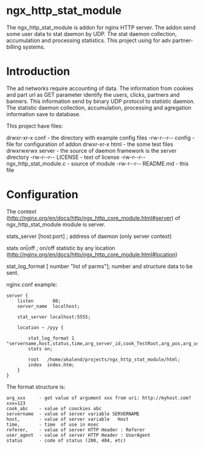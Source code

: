 # ngx_http_stat_module
The ngx_http_stat_module is addon for nginx HTTP server. The addon send some user data to stat daemon by UDP. The stat daemon collection, accumulation and processing statistics. This project using for adv partner-billing systems. 

# Introduction

The ad networks require accounting of data. The information from cookies and part url as GET parameter identify the users, clicks, partners and banners. This information send by binary UDP protocol to statistic daemon. The statistic daemon collection, accumulation, processing and agregation information save to database.


This project have files:

drwxr-xr-x   conf			- the directory with example config files
-rw-r--r--   config			- file for configuration of addon
drwxr-xr-x   html			- the some test files
drwxrwxrwx   server 			- the source of daemon framework is the server directory
-rw-r--r--   LICENSE			- text of license
-rw-r--r--   ngx_http_stat_module.c 	- source of module
-rw-r--r--   README.md 			- this file


# Configuration

The context (http://nginx.org/en/docs/http/ngx_http_core_module.html#server) of ngx_http_stat_module module is server.


stats_server [host:port] ; 	address of daemon (only server context)

stats on|off ;		 	on/off statistic by any location (http://nginx.org/en/docs/http/ngx_http_core_module.html#location) 

stat_log_format [ number  "list of parms"];  number and structure data to be sent.


nginx.conf example: 

    server {
        listen       80;
        server_name  localhost;

        stat_server localhost:5555;

        location ~ /yyy {

            stat_log_format 1 "servername,host,status,time,arg_server_id,cook_TestRoot,arg_pos,arg_user_id";
            stats on;

            root   /home/akalend/projects/ngx_http_stat_module/html;
            index  index.htm;
        }
    }


The format structure is:

	arg_xxx 	- get value of argument xxx from uri: http://myhost.com?xxx=123 
	cook_abc 	- value of coockies abc
	servername 	- value of server variable SERVERNAME
	host,		- value of server variable   Host
	time,		- time  of use in msec
	referer,	- value of server HTTP Header : Referer
	user_agent	- value of server HTTP Header : UserAgent
	status		- code of status (200, 404, etc)






